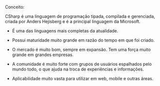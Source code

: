 Conceito:

CSharp é uma linguagem de programação tipada, compilada e gerenciada, criada por Anders Hejisberg e é a principal linguagem da Microsoft.

- É uma das linguagens mais completas da atualidade.

- Possui maturidade muito grande em razão do tempo em que foi criado.

- O mercado é muito bom, sempre em expansão. Tem uma força muito grande em grandes empresas.

- A comunidade é muito forte com grupos de usuários espalhados pelo mundo todo, o que ajuda na troca de experiências e informações.

- Aplicabilidade muito vasta para utilizar em web, mobile e outras áreas.
